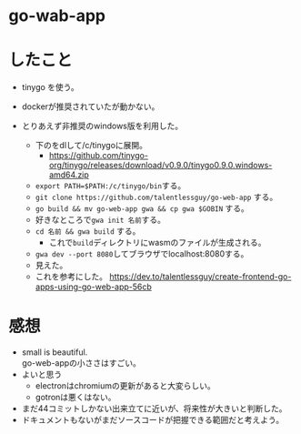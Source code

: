 # go-wab-app

# したこと

* tinygo を使う。
* dockerが推奨されていたが動かない。

* とりあえず非推奨のwindows版を利用した。
	* 下のをdlして/c/tinygoに展開。
		* https://github.com/tinygo-org/tinygo/releases/download/v0.9.0/tinygo0.9.0.windows-amd64.zip
	* `export PATH=$PATH:/c/tinygo/bin`する。
	* `git clone https://github.com/talentlessguy/go-web-app` する。
	* `go build && mv go-web-app gwa && cp gwa $GOBIN` する。
	* 好きなところで`gwa init 名前`する。
	* `cd 名前 && gwa build` する。
		* これで`build`ディレクトリにwasmのファイルが生成される。
	* `gwa dev --port 8080`してブラウザでlocalhost:8080する。
	* 見えた。
	* これを参考にした。 https://dev.to/talentlessguy/create-frontend-go-apps-using-go-web-app-56cb

# 感想

* small is beautiful.  
	go-web-appの小ささはすごい。
* よいと思う
	* electronはchromiumの更新があると大変らしい。
	* gotronは悪くはない。
* まだ44コミットしかない出来立てに近いが、将来性が大きいと判断した。
* ドキュメントもないがまだソースコードが把握できる範囲だと考えよう。


